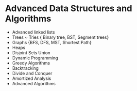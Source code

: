 # Advanced Data Structures and Algorithms

- Advanced linked lists
- Trees ~ Tries { Binary tree, BST, Segment trees}
- Graphs {BFS, DFS, MST, Shortest Path}
- Heaps
- Disjoint Sets Union
- Dynamic Programming
- Greedy Algorithms
- Backtracking
- Divide and Conquer
- Amortized Analysis
- Advanced Algorithms
